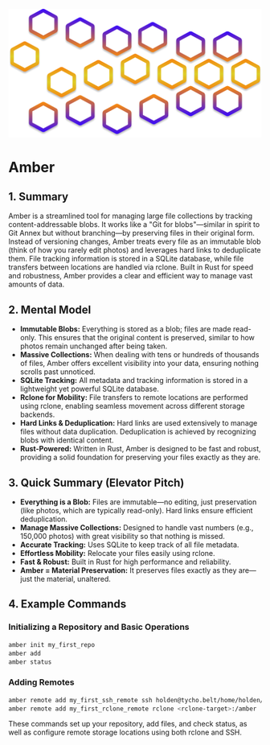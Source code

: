 ![img.png](docs/res/logo.png)

# Amber

## 1. Summary

Amber is a streamlined tool for managing large file collections by tracking content-addressable blobs. It works like a "Git for blobs"—similar in spirit to Git Annex but without branching—by preserving files in their original form. Instead of versioning changes, Amber treats every file as an immutable blob (think of how you rarely edit photos) and leverages hard links to deduplicate them. File tracking information is stored in a SQLite database, while file transfers between locations are handled via rclone. Built in Rust for speed and robustness, Amber provides a clear and efficient way to manage vast amounts of data.

## 2. Mental Model

- **Immutable Blobs:** Everything is stored as a blob; files are made read-only. This ensures that the original content is preserved, similar to how photos remain unchanged after being taken.
- **Massive Collections:** When dealing with tens or hundreds of thousands of files, Amber offers excellent visibility into your data, ensuring nothing scrolls past unnoticed.
- **SQLite Tracking:** All metadata and tracking information is stored in a lightweight yet powerful SQLite database.
- **Rclone for Mobility:** File transfers to remote locations are performed using rclone, enabling seamless movement across different storage backends.
- **Hard Links & Deduplication:** Hard links are used extensively to manage files without data duplication. Deduplication is achieved by recognizing blobs with identical content.
- **Rust-Powered:** Written in Rust, Amber is designed to be fast and robust, providing a solid foundation for preserving your files exactly as they are.

## 3. Quick Summary (Elevator Pitch)

- **Everything is a Blob:** Files are immutable—no editing, just preservation (like photos, which are typically read-only). Hard links ensure efficient deduplication.
- **Manage Massive Collections:** Designed to handle vast numbers (e.g., 150,000 photos) with great visibility so that nothing is missed.
- **Accurate Tracking:** Uses SQLite to keep track of all file metadata.
- **Effortless Mobility:** Relocate your files easily using rclone.
- **Fast & Robust:** Built in Rust for high performance and reliability.
- **Amber = Material Preservation:** It preserves files exactly as they are—just the material, unaltered.

## 4. Example Commands

### Initializing a Repository and Basic Operations

```bash
amber init my_first_repo
amber add
amber status
```

### Adding Remotes

```bash
amber remote add my_first_ssh_remote ssh holden@tycho.belt/home/holden/rocinante
amber remote add my_first_rclone_remote rclone <rclone-target>:/amber
```

These commands set up your repository, add files, and check status, as well as configure remote storage locations using both rclone and SSH.
